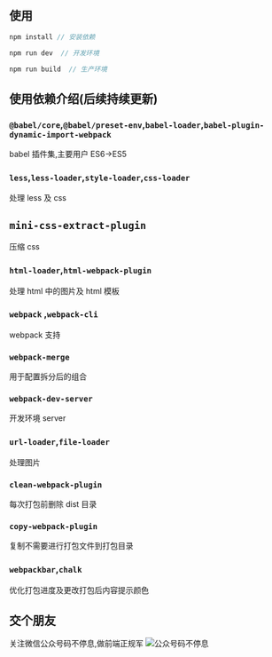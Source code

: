 ## 使用

```js
npm install // 安装依赖

npm run dev  // 开发环境

npm run build  // 生产环境

```

## 使用依赖介绍(后续持续更新)

### `@babel/core`,`@babel/preset-env`,`babel-loader`,`babel-plugin-dynamic-import-webpack`

babel 插件集,主要用户 ES6->ES5

### `less`,`less-loader`,`style-loader`,`css-loader`

处理 less 及 css

## `mini-css-extract-plugin`

压缩 css

### `html-loader`,`html-webpack-plugin`

处理 html 中的图片及 html 模板

### `webpack` ,`webpack-cli`

webpack 支持

### `webpack-merge`

用于配置拆分后的组合

### `webpack-dev-server`

开发环境 server

### `url-loader`,`file-loader`

处理图片

### `clean-webpack-plugin`

每次打包前删除 dist 目录

### `copy-webpack-plugin`

复制不需要进行打包文件到打包目录

### `webpackbar`,`chalk`

优化打包进度及更改打包后内容提示颜色

## 交个朋友

关注微信公众号码不停息,做前端正规军
![公众号码不停息]('https://github.com/lyh0371/lyh-pages/mbtx.jpg')
